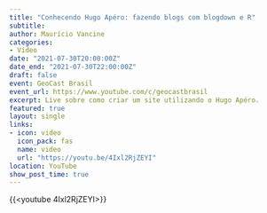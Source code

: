 ```yaml
---
title: "Conhecendo Hugo Apéro: fazendo blogs com blogdown e R"
subtitle: 
author: Maurício Vancine
categories:
- Vídeo
date: "2021-07-30T20:00:00Z"
date_end: "2021-07-30T22:00:00Z"
draft: false
event: GeoCast Brasil
event_url: https://www.youtube.com/c/geocastbrasil
excerpt: Live sobre como criar um site utilizando o Hugo Apéro.
featured: true
layout: single
links:
- icon: video
  icon_pack: fas
  name: video
  url: "https://youtu.be/4Ixl2RjZEYI"
location: YouTube
show_post_time: true
---
```


{{<youtube 4Ixl2RjZEYI>}}
